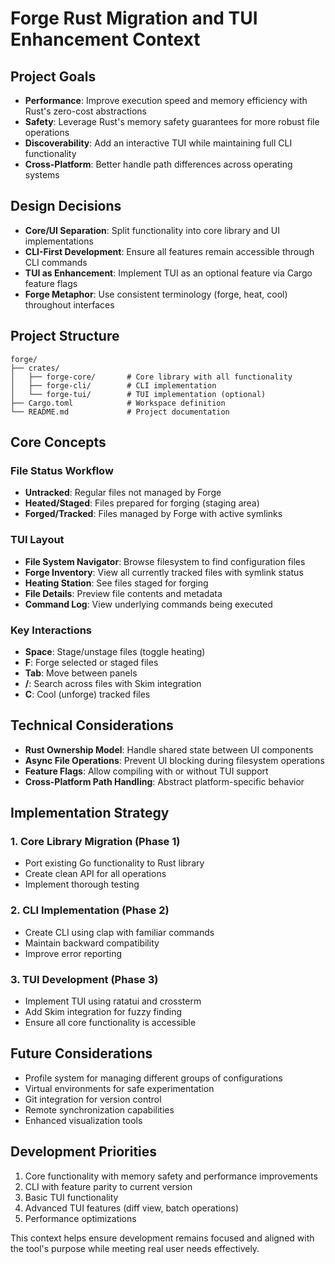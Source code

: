 # Forge Rust Migration and TUI Enhancement Context

## Project Goals
- **Performance**: Improve execution speed and memory efficiency with Rust's zero-cost abstractions
- **Safety**: Leverage Rust's memory safety guarantees for more robust file operations
- **Discoverability**: Add an interactive TUI while maintaining full CLI functionality
- **Cross-Platform**: Better handle path differences across operating systems

## Design Decisions
- **Core/UI Separation**: Split functionality into core library and UI implementations
- **CLI-First Development**: Ensure all features remain accessible through CLI commands
- **TUI as Enhancement**: Implement TUI as an optional feature via Cargo feature flags
- **Forge Metaphor**: Use consistent terminology (forge, heat, cool) throughout interfaces

## Project Structure
```
forge/
├── crates/
│   ├── forge-core/       # Core library with all functionality
│   ├── forge-cli/        # CLI implementation
│   └── forge-tui/        # TUI implementation (optional)
├── Cargo.toml            # Workspace definition
└── README.md             # Project documentation
```

## Core Concepts

### File Status Workflow
- **Untracked**: Regular files not managed by Forge
- **Heated/Staged**: Files prepared for forging (staging area)
- **Forged/Tracked**: Files managed by Forge with active symlinks

### TUI Layout
- **File System Navigator**: Browse filesystem to find configuration files
- **Forge Inventory**: View all currently tracked files with symlink status
- **Heating Station**: See files staged for forging
- **File Details**: Preview file contents and metadata
- **Command Log**: View underlying commands being executed

### Key Interactions
- **Space**: Stage/unstage files (toggle heating)
- **F**: Forge selected or staged files
- **Tab**: Move between panels
- **/**: Search across files with Skim integration
- **C**: Cool (unforge) tracked files

## Technical Considerations
- **Rust Ownership Model**: Handle shared state between UI components
- **Async File Operations**: Prevent UI blocking during filesystem operations
- **Feature Flags**: Allow compiling with or without TUI support
- **Cross-Platform Path Handling**: Abstract platform-specific behavior

## Implementation Strategy

### 1. Core Library Migration (Phase 1)
- Port existing Go functionality to Rust library
- Create clean API for all operations
- Implement thorough testing
  
### 2. CLI Implementation (Phase 2)
- Create CLI using clap with familiar commands
- Maintain backward compatibility
- Improve error reporting

### 3. TUI Development (Phase 3)
- Implement TUI using ratatui and crossterm
- Add Skim integration for fuzzy finding
- Ensure all core functionality is accessible

## Future Considerations
- Profile system for managing different groups of configurations
- Virtual environments for safe experimentation
- Git integration for version control
- Remote synchronization capabilities
- Enhanced visualization tools

## Development Priorities
1. Core functionality with memory safety and performance improvements
2. CLI with feature parity to current version
3. Basic TUI functionality
4. Advanced TUI features (diff view, batch operations)
5. Performance optimizations

This context helps ensure development remains focused and aligned with the tool's purpose while meeting real user needs effectively.
